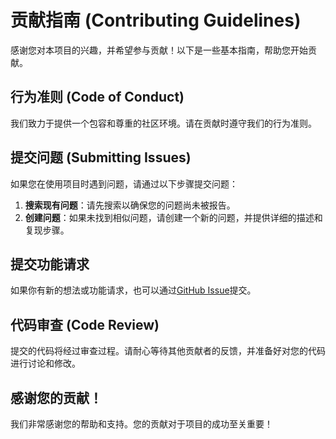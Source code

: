 # 贡献指南 (Contributing Guidelines)
感谢您对本项目的兴趣，并希望参与贡献！以下是一些基本指南，帮助您开始贡献。

## 行为准则 (Code of Conduct)
我们致力于提供一个包容和尊重的社区环境。请在贡献时遵守我们的行为准则。

## 提交问题 (Submitting Issues)
如果您在使用项目时遇到问题，请通过以下步骤提交问题：

1. **搜索现有问题**：请先搜索以确保您的问题尚未被报告。
2. **创建问题**：如果未找到相似问题，请创建一个新的问题，并提供详细的描述和复现步骤。

## 提交功能请求
如果你有新的想法或功能请求，也可以通过[GitHub Issue](https://github.com/your-username/pythonx/issues)提交。

## 代码审查 (Code Review)
提交的代码将经过审查过程。请耐心等待其他贡献者的反馈，并准备好对您的代码进行讨论和修改。

## 感谢您的贡献！
我们非常感谢您的帮助和支持。您的贡献对于项目的成功至关重要！
